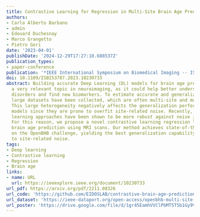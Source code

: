 ```yaml
---
title: Contrastive Learning for Regression in Multi-Site Brain Age Prediction
authors:
- Carlo Alberto Barbano
- admin
- Edouard Duchesnay
- Marco Grangetto
- Pietro Gori
date: '2023-04-01'
publishDate: '2024-12-29T17:27:10.688537Z'
publication_types:
- paper-conference
publication: '*IEEE International Symposium on Biomedical Imaging -- ISBI 2023*'
doi: 10.1109/ISBI53787.2023.10230733
abstract: Building accurate Deep Learning (DL) models for brain age prediction is
  a very relevant topic in neuroimaging, as it could help better understand neurodegenerative
  disorders and find new biomarkers. To estimate accurate and generalizable models,
  large datasets have been collected, which are often multi-site and multi-scanner.
  This large heterogeneity negatively affects the generalization performance of DL
  models since they are prone to overfit site-related noise. Recently, contrastive
  learning approaches have been shown to be more robust against noise in data or labels.
  For this reason, we propose a novel contrastive learning regression loss for robust
  brain age prediction using MRI scans. Our method achieves state-of-the-art performance
  on the OpenBHB challenge, yielding the best generalization capability and robustness
  to site-related noise.
tags:
- Deep learning
- Contrastive learning
- Regression
- Brain age
links:
- name: URL
  url: https://ieeexplore.ieee.org/document/10230733
url_pdf: https://arxiv.org/pdf/2211.08326
url_code: 'https://github.com/EIDOSLAB/contrastive-brain-age-prediction'
url_dataset: 'https://ieee-dataport.org/open-access/openbhb-multi-site-brain-mri-dataset-age-prediction-and-debiasing'
url_poster: 'https://drive.google.com/file/d/1gr45EamhVVClPbMT5T5b1Gy9V50fgw3c/view'
---
```

